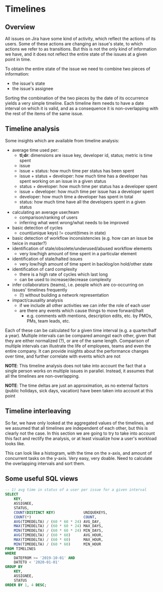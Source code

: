 # Timelines

## Overview  

All issues on Jira have some kind of activity, which reflect the actions of its users.
Some of these actions are changing an issue's state, to which actions we refer to as transitions.
But this is not the only kind of information we have, and it does not reflect 
the entire state of the issues at a given point in time.

To obtain the entire state of the issue we need to combine two pieces of information: 
- the issue's state
- the issue's assignee

Sorting the combination of the two pieces by the date of its occurrence yields a very simple timeline.
Each timeline item needs to have a date interval on which it is valid, and as a consequence it is
non-overlapping with the rest of the items of the same issue.

## Timeline analysis

Some insights which are available from timeline analysis:
- average time used per:
    - **tl;dr**: dimensions are issue key, developer id, status; metric is time spent  
    - issue
    - issue + status: how much time per status has been spent
    - issue + status + developer: how much time has a developer has spent working on an issue in a given status
    - status + developer: how much time per status has a developer spent
    - issue + developer: how much time per issue has a developer spent
    - developer: how much time a developer has spent in total
    - status: how much time have all the developers spent in a given status
- calculating an average user/team
    - comparison/ranking of users
    - inferring what went wrong/what needs to be improved
- basic detection of cycles
    - count(unique keys) != count(times in state) 
- basic detection of workflow inconsistencies (e.g. how can an issue be twice in master?)
- identification of stale/obsolete/underused/abused workflow elements
    - very low/high amount of time spent in a particular element
- identification of stale/halted issues
    - very low/high amount of time spent in backlog/on hold/other state
- identification of card complexity
    - there is a high rate of cycles which last long
    - can be used to increase/decrease complexity
- infer collaborators (teams), i.e. people which are co-occurring on issues' timelines frequently
    - (!) without building a network representation
- impact/causality analysis
    - if we include all other activities we can infer the role of each user
    - are there any events which cause things to move forward/halt
        - e.g. comments with mentions, description edits, etc. by PMOs, PMs, team leads, etc. 

Each of these can be calculated for a given time interval (e.g. a quarter/half a year).
Multiple intervals can be compared amongst each other, given that they are either normalized (?), or are of the same length. 
Comparison of multiple intervals can illustrate the life of employees, teams and even the entire company.
It can provide insights about the performance changes over time, and further correlate with events which
are not 

**NOTE**: This timeline analysis does not take into account the fact that a single person works on multiple
issues in parallel. Instead, it assumes that all the timelines are non-overlapping.  

**NOTE**: The time deltas are just an approximation, as no external factors (public holidays, sick days, vacation)
have been taken into account at this point

## Timeline interleaving

So far, we have only looked at the aggregated values of the timelines, and we assumed
that all timelines are independent of each other, but this is clearly not the case.
In this section we are going to try to take into account this fact and rectify the analysis,
or at least visualize how a user's workload looks like.

This can look like a histogram, with the time on the x-axis, and amount of concurrent tasks on the y-axis.
Very easy, very doable. Need to calculate the overlapping intervals and sort them.

## Some useful SQL views

```sql
-- 1) avg time in status of a user per issue for a given interval 
SELECT
    KEY,
    ASSIGNEE,
    STATUS,
    COUNT(DISTINCT KEY)             UNIQUEKEYS,
    COUNT(*)                        COUNT,
    AVG(TIMEDELTA) / (60 * 60 * 24) AVG_DAY,
    MAX(TIMEDELTA) / (60 * 60 * 24) MAX_DAYS,
    MIN(TIMEDELTA) / (60 * 60 * 24) MIN_DAYS,
    AVG(TIMEDELTA) / (60 * 60)      AVG_HOUR,
    MAX(TIMEDELTA) / (60 * 60)      MAX_HOUR,
    MIN(TIMEDELTA) / (60 * 60)      MIN_HOUR
FROM TIMELINES
WHERE
    DATEFROM >= '2019-10-01' AND
    DATETO < '2020-01-01'
GROUP BY
    KEY,
    ASSIGNEE,
    STATUS
ORDER BY 1, 4 DESC;
```
